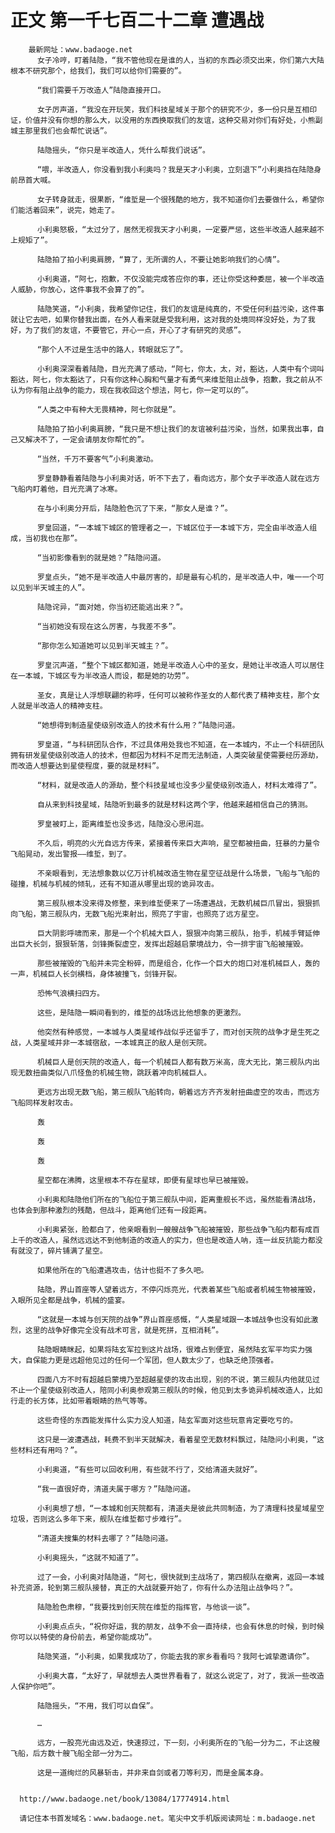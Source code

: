 # 正文 第一千七百二十二章 遭遇战
        最新网址：www.badaoge.net
          女子冷哼，盯着陆隐，“我不管他现在是谁的人，当初的东西必须交出来，你们第六大陆根本不研究那个，给我们，我们可以给你们需要的”。
      
          “我们需要千万改造人”陆隐直接开口。
      
          女子厉声道，“我没在开玩笑，我们科技星域关于那个的研究不少，多一份只是互相印证，价值并没有你想的那么大，以没用的东西换取我们的友谊，这种交易对你们有好处，小熊副城主那里我们也会帮忙说话”。
      
          陆隐摇头，“你只是半改造人，凭什么帮我们说话”。
      
          “喂，半改造人，你没看到我小利奥吗？我是天才小利奥，立刻退下”小利奥挡在陆隐身前昂首大喊。
      
          女子转身就走，很果断，“维埑是一个很残酷的地方，我不知道你们去要做什么，希望你们能活着回来”，说完，她走了。
      
          小利奥怒极，“太过分了，居然无视我天才小利奥，一定要严惩，这些半改造人越来越不上规矩了”。
      
          陆隐拍了拍小利奥肩膀，“算了，无所谓的人，不要让她影响我们的心情”。
      
          小利奥道，“阿七，抱歉，不仅没能完成答应你的事，还让你受这种委屈，被一个半改造人威胁，你放心，这件事我不会算了的”。
      
          陆隐笑道，“小利奥，我希望你记住，我们的友谊是纯真的，不受任何利益污染，这件事就让它去吧，如果你替我出面，在外人看来就是受我利用，这对我的处境同样没好处，为了我好，为了我们的友谊，不要管它，开心一点，开心了才有研究的灵感”。
      
          “那个人不过是生活中的路人，转眼就忘了”。
      
          小利奥深深看着陆隐，目光充满了感动，“阿七，你太，太，对，豁达，人类中有个词叫豁达，阿七，你太豁达了，只有你这种心胸和气量才有勇气来维埑阻止战争，抱歉，我之前从不认为你有阻止战争的能力，现在我收回这个想法，阿七，你一定可以的”。
      
          “人类之中有种大无畏精神，阿七你就是”。
      
          陆隐拍了拍小利奥肩膀，“我只是不想让我们的友谊被利益污染，当然，如果我出事，自己又解决不了，一定会请朋友你帮忙的”。
      
          “当然，千万不要客气”小利奥激动。
      
          罗皇静静看着陆隐与小利奥对话，听不下去了，看向远方，那个女子半改造人就在远方飞船内盯着他，目光充满了冰寒。
      
          在与小利奥分开后，陆隐脸色沉了下来，“那女人是谁？”。
      
          罗皇回道，“一本城下城区的管理者之一，下城区位于一本城下方，完全由半改造人组成，当初我也在那”。
      
          “当初影像看到的就是她？”陆隐问道。
      
          罗皇点头，“她不是半改造人中最厉害的，却是最有心机的，是半改造人中，唯一一个可以见到半天城主的人”。
      
          陆隐诧异，“面对她，你当初还能逃出来？”。
      
          “当初她没有现在这么厉害，与我差不多”。
      
          “那你怎么知道她可以见到半天城主？”。
      
          罗皇沉声道，“整个下城区都知道，她是半改造人心中的圣女，是她让半改造人可以居住在一本城，下城区专为半改造人而设，都是她的功劳”。
      
          圣女，真是让人浮想联翩的称呼，任何可以被称作圣女的人都代表了精神支柱，那个女人就是半改造人的精神支柱。
      
          “她想得到制造星使级别改造人的技术有什么用？”陆隐问道。
      
          罗皇道，“与科研团队合作，不过具体用处我也不知道，在一本城内，不止一个科研团队拥有研发星使级别改造人的技术，但都因为材料不足而无法制造，人类突破星使需要经历源劫，而改造人想要达到星使程度，要的就是材料”。
      
          “材料，就是改造人的源劫，整个科技星域也没多少星使级别改造人，材料太难得了”。
      
          自从来到科技星域，陆隐听到最多的就是材料这两个字，他越来越相信自己的猜测。
      
          罗皇被盯上，距离维埑也没多远，陆隐没心思闲逛。
      
          不久后，明亮的火光自远方传来，紧接着传来巨大声响，星空都被扭曲，狂暴的力量令飞船晃动，发出警报——维埑，到了。
      
          不亲眼看到，无法想象数以亿万计机械改造生物在星空征战是什么场景，飞船与飞船的碰撞，机械与机械的倾轧，还有不知道从哪里出现的诡异攻击。
      
          第三舰队根本没来得及修整，来到维埑便来了一场遭遇战，无数机械巨爪冒出，狠狠抓向飞船，第三舰队内，无数飞船光束射出，照亮了宇宙，也照亮了远方星空。
      
          巨大阴影呼啸而来，那是一个个机械大巨人，狠狠冲向第三舰队，抬手，机械手臂延伸出巨大长剑，狠狠斩落，剑锋撕裂虚空，发挥出超越启蒙境战力，令一排宇宙飞船被摧毁。
      
          那些被摧毁的飞船并未完全粉碎，而是组合，化作一个巨大的炮口对准机械巨人，轰的一声，机械巨人长剑横档，身体被撞飞，剑锋开裂。
      
          恐怖气浪横扫四方。
      
          这些，是陆隐一瞬间看到的，维埑的战场远比他想象的更激烈。
      
          他突然有种感觉，一本城与人类星域作战似乎还留手了，而对创天院的战争才是生死之战，人类星域并非一本城宿敌，一本城真正的敌人是创天院。
      
          机械巨人是创天院的改造人，每一个机械巨人都有数万米高，庞大无比，第三舰队内出现无数扭曲类似八爪怪鱼的机械生物，跳跃着冲向机械巨人。
      
          更远方出现无数飞船，第三舰队飞船转向，朝着远方齐齐发射扭曲虚空的攻击，而远方飞船同样发射攻击。
      
          轰
      
          轰
      
          轰
      
          星空都在沸腾，这里根本不存在星球，即便有星球也早已被摧毁。
      
          小利奥和陆隐他们所在的飞船位于第三舰队中间，距离重舰长不远，虽然能看清战场，也体会到那种激烈的残酷，但战斗，距离他们还有一段距离。
      
          小利奥紧张，脸都白了，他亲眼看到一艘艘战争飞船被摧毁，那些战争飞船内都有成百上千的改造人，虽然远远达不到他制造的改造人的实力，但也是改造人呐，连一丝反抗能力都没有就没了，碎片铺满了星空。
      
          如果他所在的飞船遭遇攻击，估计也挺不了多久吧。
      
          陆隐，界山首座等人望着远方，不停闪烁亮光，代表着某些飞船或者机械生物被摧毁，入眼所见全都是战争，机械的盛宴。
      
          “这就是一本城与创天院的战争”界山首座感慨，“人类星域跟一本城战争也没有如此激烈，这里的战争好像完全没有战术可言，就是死拼，互相消耗”。
      
          陆隐眼睛眯起，如果将陆玄军拉到这片战场，很难占到便宜，虽然陆玄军平均实力强大，自保能力更是远超他见过的任何一个军团，但人数太少了，也缺乏绝顶强者。
      
          四面八方不时有超越启蒙境乃至超越星使的攻击出现，别的不说，第三舰队内他就见过不止一个星使级别改造人，陪同小利奥参观第三舰队的时候，他见到太多诡异机械改造人，比如行走的长方体，比如带着眼睛的热气等等。
      
          这些奇怪的东西能发挥什么实力没人知道，陆玄军面对这些玩意肯定要吃亏的。
      
          这只是一波遭遇战，耗费不到半天就解决，看着星空无数材料飘过，陆隐问小利奥，“这些材料还有用吗？”。
      
          小利奥道，“有些可以回收利用，有些就不行了，交给清道夫就好”。
      
          “我一直很好奇，清道夫属于哪方？”陆隐问道。
      
          小利奥想了想，“一本城和创天院都有，清道夫是彼此共同制造，为了清理科技星域星空垃圾，否则这么多年下来，舰队在维埑都寸步难行”。
      
          “清道夫搜集的材料去哪了？”陆隐问道。
      
          小利奥摇头，“这就不知道了”。
      
          过了一会，小利奥对陆隐道，“阿七，很快就到主战场了，第四舰队在撤离，返回一本城补充资源，轮到第三舰队接替，真正的大战就要开始了，你有什么办法阻止战争吗？”。
      
          陆隐脸色肃穆，“我要找到创天院在维埑的指挥官，与他谈一谈”。
      
          小利奥点点头，“祝你好运，我的朋友，战争不会一直持续，也会有休息的时候，到时候你可以以特使的身份前去，希望你能成功”。
      
          陆隐笑道，“小利奥，如果我成功了，你能去我的家乡看看吗？我阿七诚挚邀请你”。
      
          小利奥大喜，“太好了，早就想去人类世界看看了，就这么说定了，对了，我派一些改造人保护你吧”。
      
          陆隐摇头，“不用，我们可以自保”。
      
          …
      
          远方，一股亮光由远及近，快速掠过，下一刻，小利奥所在的飞船一分为二，不止这艘飞船，后方数十艘飞船全部一分为二。
      
          这是一道绚烂的风暴斩击，并非来自剑或者刀等利刃，而是金属本身。
      
      
      http://www.badaoge.net/book/13084/17774914.html
      
      请记住本书首发域名：www.badaoge.net。笔尖中文手机版阅读网址：m.badaoge.net